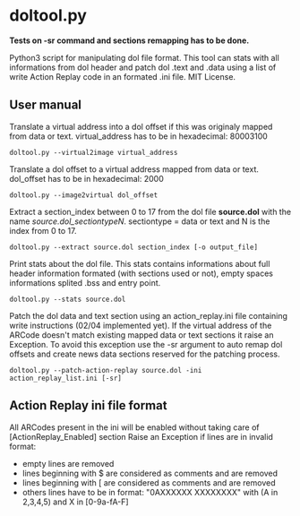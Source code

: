 # doltool.py
**Tests on -sr command and sections remapping has to be done.**

Python3 script for manipulating dol file format. This tool can stats with all informations from dol header and patch dol .text and .data using a list of write Action Replay code in an formated .ini file. MIT License.

## User manual
Translate a virtual address into a dol offset if this was originaly mapped from data or text. virtual_address has to be in hexadecimal: 80003100
```
doltool.py --virtual2image virtual_address
```

Translate a dol offset to a virtual address mapped from data or text. dol_offset has to be in hexadecimal: 2000
```
doltool.py --image2virtual dol_offset
```

Extract a section_index between 0 to 17 from the dol file **source.dol** with the name  _source.dol\_sectiontypeN_. sectiontype = data or text and N is the index from 0 to 17.
```
doltool.py --extract source.dol section_index [-o output_file]
```

Print stats about the dol file. This stats contains informations about full header information formated (with sections used or not), empty spaces informations splited .bss and entry point.
```
doltool.py --stats source.dol
```

Patch the dol data and text section using an action_replay.ini file containing write instructions (02/04 implemented yet). If the virtual address of the ARCode doesn't match existing mapped data or text sections it raise an Exception. To avoid this exception use the -sr argument to auto remap dol offsets and create news data sections reserved for the patching process.
```
doltool.py --patch-action-replay source.dol -ini action_replay_list.ini [-sr]
```

## Action Replay ini file format
All ARCodes present in the ini will be enabled without taking care of \[ActionReplay_Enabled\] section
Raise an Exception if lines are in invalid format:
* empty lines are removed
* lines beginning with $ are considered as comments and are removed
* lines beginning with \[ are considered as comments and are removed
* others lines have to be in format: "0AXXXXXX XXXXXXXX" with (A in 2,3,4,5) and X in \[0-9a-fA-F\]
